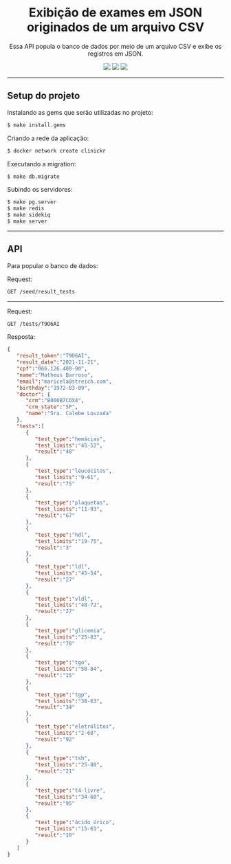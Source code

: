 <h1 align="center">Exibição de exames em JSON originados de um arquivo CSV</h1>
<p align="center"> Essa API popula o banco de dados por meio de um arquivo CSV e exibe os registros em JSON.</p>

<div align='center' id="tecnologias">
  <img src="https://img.shields.io/static/v1?label=Container&message=Docker&color=7159c1&style=for-the-badge&logo=Docker"/>
  <img src="https://img.shields.io/static/v1?label=Library's&message=Sinatra/puma&color=7159c1&style=for-the-badge&logo=Ruby"/>
  <img src="https://img.shields.io/static/v1?label=Database&message=Postgresql&color=7159c1&style=for-the-badge&logo=PostgreSQL"/>
</div>

--------------

<h2 id="project-setup">Setup do projeto</h2>

Instalando as gems que serão utilizadas no projeto:

```bash
$ make install.gems
```

Criando a rede da aplicação:

```bash
$ docker network create clinickr
```

Executando a migration:

```bash
$ make db.migrate
```

Subindo os servidores:


```bash
$ make pg.server
$ make redis
$ make sidekiq
$ make server
```

--------------

<h2 id="api" align="left">API</h2>

Para popular o banco de dados:

Request:
```bash
GET /seed/result_tests
```

--------------

Request:
```bash
GET /tests/T9O6AI
```

Resposta:

```json
{
   "result_token":"T9O6AI",
   "result_date":"2021-11-21",
   "cpf":"066.126.400-90",
   "name":"Matheus Barroso",
   "email":"maricela@streich.com",
   "birthday":"1972-03-09",
   "doctor": {
      "crm":"B000B7CDX4",
      "crm_state":"SP",
      "name":"Sra. Calebe Louzada"
   },
   "tests":[
      {
         "test_type":"hemácias",
         "test_limits":"45-52",
         "result":"48"
      },
      {
         "test_type":"leucócitos",
         "test_limits":"9-61",
         "result":"75"
      },
      {
         "test_type":"plaquetas",
         "test_limits":"11-93",
         "result":"67"
      },
      {
         "test_type":"hdl",
         "test_limits":"19-75",
         "result":"3"
      },
      {
         "test_type":"ldl",
         "test_limits":"45-54",
         "result":"27"
      },
      {
         "test_type":"vldl",
         "test_limits":"48-72",
         "result":"27"
      },
      {
         "test_type":"glicemia",
         "test_limits":"25-83",
         "result":"78"
      },
      {
         "test_type":"tgo",
         "test_limits":"50-84",
         "result":"15"
      },
      {
         "test_type":"tgp",
         "test_limits":"38-63",
         "result":"34"
      },
      {
         "test_type":"eletrólitos",
         "test_limits":"2-68",
         "result":"92"
      },
      {
         "test_type":"tsh",
         "test_limits":"25-80",
         "result":"21"
      },
      {
         "test_type":"t4-livre",
         "test_limits":"34-60",
         "result":"95"
      },
      {
         "test_type":"ácido úrico",
         "test_limits":"15-61",
         "result":"10"
      }
   ]
}
```